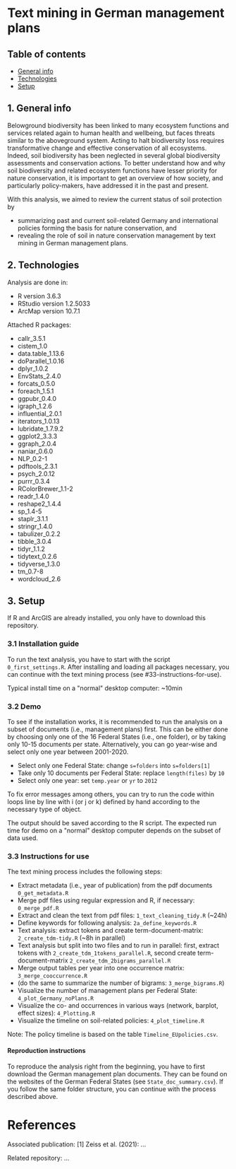 # Text mining in German management plans

## Table of contents

* [General info](#1-general-info)
* [Technologies](#2-technologies)
* [Setup](#3-setup)


## 1. General info

Belowground biodiversity has been linked to many ecosystem functions and services related again to human health and wellbeing, but faces threats similar to the aboveground system. Acting to halt biodiversity loss requires transformative change and effective conservation of all ecosystems. Indeed, soil biodiversity has been neglected in several global biodiversity assessments and conservation actions. To better understand how and why soil biodiversity and related ecosystem functions have lesser priority for nature conservation, it is important to get an overview of how society, and particularly policy-makers, have addressed it in the past and present. 

With this analysis, we aimed to review the current status of soil protection by 
* summarizing past and current soil-related Germany and international policies forming the basis for nature conservation, and 
* revealing the role of soil in nature conservation management by text mining in German management plans.

## 2. Technologies

Analysis are done in:
* R version 3.6.3
* RStudio version 1.2.5033
* ArcMap version 10.7.1

Attached R packages:
* callr_3.5.1
* cistem_1.0 
* data.table_1.13.6 
* doParallel_1.0.16
* dplyr_1.0.2 
* EnvStats_2.4.0 
* forcats_0.5.0 
* foreach_1.5.1 
* ggpubr_0.4.0
* igraph_1.2.6 
* influential_2.0.1 
* iterators_1.0.13
* lubridate_1.7.9.2 
* ggplot2_3.3.3 
* ggraph_2.0.4
* naniar_0.6.0             
* NLP_0.2-1         
* pdftools_2.3.1       
* psych_2.0.12           
* purrr_0.3.4 
* RColorBrewer_1.1-2
* readr_1.4.0 
* reshape2_1.4.4 
* sp_1.4-5
* staplr_3.1.1   
* stringr_1.4.0 
* tabulizer_0.2.2 
* tibble_3.0.4 
* tidyr_1.1.2 
* tidytext_0.2.6
* tidyverse_1.3.0   
* tm_0.7-8  
* wordcloud_2.6

## 3. Setup

If R and ArcGIS are already installed, you only have to download this repository.

### 3.1 Installation guide

To run the text analysis, you have to start with the script `0_first_settings.R`.
After installing and loading all packages necessary, you can continue with the text mining process (see #33-instructions-for-use).

Typical install time on a "normal" desktop computer: ~10min


### 3.2 Demo

To see if the installation works, it is recommended to run the analysis on a subset of documents (i.e., management plans) first. This can be either done by choosing only one of the 16 Federal States (i.e., one folder), or by taking only 10-15 documents per state. Alternatively, you can go year-wise and select only one year between 2001-2020.

* Select only one Federal State: change `s=folders` into `s=folders[1]`
* Take only 10 documents per Federal State: replace `length(files)` by `10`
* Select only one year: set `temp.year` or `yr` to `2012`

To fix error messages among others, you can try to run the code within loops line by line with i (or j or k) defined by hand according to the necessary type of object.

The output should be saved according to the R script. The expected run time for demo on a "normal" desktop computer depends on the subset of data used.

### 3.3 Instructions for use

The text mining process includes the following steps: 

* Extract metadata (i.e., year of publication) from the pdf documents `0_get_metadata.R`
* Merge pdf files using regular expression and R, if necessary: `0_merge_pdf.R`
* Extract and clean the text from pdf files: `1_text_cleaning_tidy.R` (~24h)
* Define keywords for following analysis: `2a_define_keywords.R` 
* Text analysis: extract tokens and create term-document-matrix: `2_create_tdm-tidy.R` (~8h in parallel)
* Text analysis but split into two files and to run in parallel: first, extract tokens with `2_create_tdm_1tokens_parallel.R`, second create term-document-matrix `2_create_tdm_2bigrams_parallel.R`
* Merge output tables per year into one occurrence matrix: `3_merge_cooccurrence.R`
* (do the same to summarize the number of bigrams: `3_merge_bigrams.R`)
* Visualize the number of management plans per Federal State: `4_plot_Germany_noPlans.R`
* Visualize the co- and occurrences in various ways (network, barplot, effect sizes): `4_Plotting.R`
* Visualize the timeline on soil-related policies: `4_plot_timeline.R`

Note: The policy timeline is based on the table `Timeline_EUpolicies.csv`.

#### Reproduction instructions

To reproduce the analysis right from the beginning, you have to first download the German management plan documents. They can be found on the websites of the German Federal States (see `State_doc_summary.csv`). If you follow the same folder structure, you can continue with the process described above.

# References

Associated publication:
[1] Zeiss et al. (2021): ...

Related repository:
...
